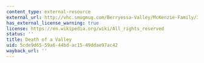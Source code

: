 ```yaml
---
content_type: external-resource
external_url: http://vhc.smugmug.com/Berryessa-Valley/McKenzie-Family/3671954_nnhGhM/211501484_sfCTx8Q#!i=211501484&k=sfCTx8Q
has_external_license_warning: true
license: https://en.wikipedia.org/wiki/All_rights_reserved
status: ''
title: Death of a Valley
uid: 5cde9d65-59a6-44bd-ac15-49ddae97ac42
wayback_url: ''
---
```

